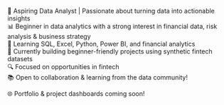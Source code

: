 🎯 Aspiring Data Analyst | Passionate about turning data into actionable insights  
📊 Beginner in data analytics with a strong interest in financial data, risk analysis & business strategy  
🧠 Learning SQL, Excel, Python, Power BI, and financial analytics  
📁 Currently building beginner-friendly projects using synthetic fintech datasets  
🔍 Focused on opportunities in fintech  
📚 Open to collaboration & learning from the data community!

🌐 Portfolio & project dashboards coming soon!
